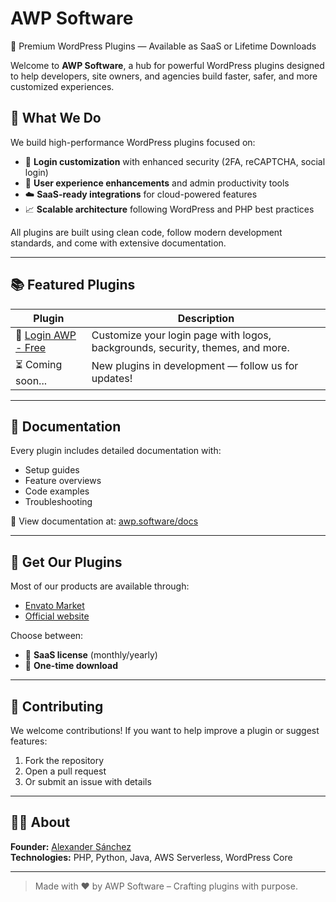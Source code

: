 # AWP Software

🚀 Premium WordPress Plugins — Available as SaaS or Lifetime Downloads

Welcome to **AWP Software**, a hub for powerful WordPress plugins designed to help developers, site owners, and agencies build faster, safer, and more customized experiences.

## 🧩 What We Do

We build high-performance WordPress plugins focused on:

- 🔐 **Login customization** with enhanced security (2FA, reCAPTCHA, social login)
- 🧠 **User experience enhancements** and admin productivity tools
- ☁️ **SaaS-ready integrations** for cloud-powered features
- 📈 **Scalable architecture** following WordPress and PHP best practices

All plugins are built using clean code, follow modern development standards, and come with extensive documentation.

---

## 📚 Featured Plugins

| Plugin | Description |
|--------|-------------|
| 🔑 [Login AWP - Free](https://github.com/AWP-Software/Login-AWP_WordPress_Plugin) | Customize your login page with logos, backgrounds, security, themes, and more. |
| ⏳ Coming soon... | New plugins in development — follow us for updates! |

---

## 📄 Documentation

Every plugin includes detailed documentation with:

- Setup guides
- Feature overviews
- Code examples
- Troubleshooting

📖 View documentation at: [awp.software/docs](https://awp-software.com/docs)

---

## 🛒 Get Our Plugins

Most of our products are available through:

- [Envato Market](https://codecanyon.net/user/awp-software)
- [Official website](https://awp-software.com)

Choose between:
- 🧭 **SaaS license** (monthly/yearly)
- 💼 **One-time download**

---

## 🤝 Contributing

We welcome contributions! If you want to help improve a plugin or suggest features:

1. Fork the repository
2. Open a pull request
3. Or submit an issue with details

---

## 🙋‍♂️ About

**Founder:** [Alexander Sánchez](https://profiles.wordpress.org/alexanderwp/)  
**Technologies:** PHP, Python, Java, AWS Serverless, WordPress Core  

---

> Made with ❤️ by AWP Software – Crafting plugins with purpose.
